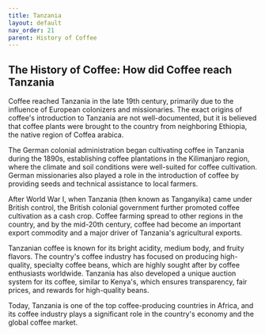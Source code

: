 ```yaml
---
title: Tanzania
layout: default
nav_order: 21
parent: History of Coffee
---
```


## The History of Coffee: How did Coffee reach Tanzania
Coffee reached Tanzania in the late 19th century, primarily due to the influence of European colonizers and missionaries. The exact origins of coffee's introduction to Tanzania are not well-documented, but it is believed that coffee plants were brought to the country from neighboring Ethiopia, the native region of Coffea arabica.

The German colonial administration began cultivating coffee in Tanzania during the 1890s, establishing coffee plantations in the Kilimanjaro region, where the climate and soil conditions were well-suited for coffee cultivation. German missionaries also played a role in the introduction of coffee by providing seeds and technical assistance to local farmers.

After World War I, when Tanzania (then known as Tanganyika) came under British control, the British colonial government further promoted coffee cultivation as a cash crop. Coffee farming spread to other regions in the country, and by the mid-20th century, coffee had become an important export commodity and a major driver of Tanzania's agricultural exports.

Tanzanian coffee is known for its bright acidity, medium body, and fruity flavors. The country's coffee industry has focused on producing high-quality, specialty coffee beans, which are highly sought after by coffee enthusiasts worldwide. Tanzania has also developed a unique auction system for its coffee, similar to Kenya's, which ensures transparency, fair prices, and rewards for high-quality beans.

Today, Tanzania is one of the top coffee-producing countries in Africa, and its coffee industry plays a significant role in the country's economy and the global coffee market.
